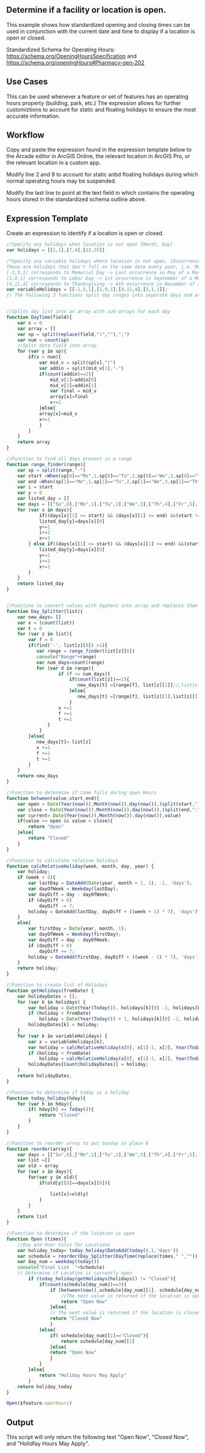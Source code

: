 ## Determine if a facility or location is open. 

This example shows how standardized opening and closing times can be used in conjunction with the current date and time to display if a location is open or closed. 

Standardized Schema for Operating Hours: https://schema.org/OpeningHoursSpecification and https://schema.org/openingHours#Pharmacy-gen-202

## Use Cases

This can be used whenever a feature or set of features has an operating hours property (building, park, etc.) The expression allows for further customiztions to account for static and floating holidays to ensure the most accurate information. 

## Workflow

Copy and paste the expression found in the expression template below to the Arcade editor in ArcGIS Online, the relevant location in ArcGIS Pro, or the relevant location in a custom app.

Modify line 2 and 9 to account for static anbd floating holidays during which normal operating hours may be suspended. 

Modify the last line to point at the text field in which contains the operating hours stored in the standardized schema outline above. 

## Expression Template

Create an expression to identify if a location is open or closed. 

```js
//Specify any holidays when location is not open [Month, Day]
var holidays = [[1,1],[7,4],[12,25]]

/*Specify any variable holidays where location is not open, [Occurrence, Month, Day of the Week (Sunday = 0, Saturday = 6)]
These are holidays that don't fall on the same date every year, i.e. Memorial Day, Labor Day, Thanksgiving
[-1,5,1] corresponds to Memorial Day -> Last occurrence in May of a Monday
[1,9,1] corresponds to Labor Day -> 1st occurrence in September of a Monday 
[4,11,4] corresponds to Thanksgiving -> 4th occurrence in November of a Thursday*/
var variableHolidays = [[-1,5,1],[1,9,1],[4,11,4],[3,1,1]]; 
// The following 3 functions split day ranges into seperate days and assigns time


//Splits day list into an array with sub-arrays for each day
function DayTime(field){
    var x = 0
	var array = []
	var sp = split(replace(field,")",""),";")
	var num = count(sp)
	//Split data field into array
	for (var y in sp){
		if(x < num){
		    var mid_v = split(sp[x],"(")
			var addin = split(mid_v[1],"-")
			if(count(addin)==2){
    			mid_v[1]=addin[0]
    			mid_v[2]=addin[1]
    			var final = mid_v
    			array[x]=final
    			x+=1
			}else{
			array[x]=mid_v
			x+=1
			}
		}
	}
	return array
}

//Function to find all days present in a range
function range_finder(range){
    var sp = split(range,"-")
    var start =When(sp[0]=="Mo",1,sp[0]=="Tu",2,sp[0]=="We",3,sp[0]=="Th",4,sp[0]=="Fr",5,sp[0]=="Sa",6,sp[0]=="Su",0,8)
    var end =When(sp[1]=="Mo",1,sp[1]=="Tu",2,sp[1]=="We",3,sp[1]=="Th",4,sp[1]=="Fr",5,sp[1]=="Sa",6,sp[1]=="Su",0,8)
	var i = start
	var y = 0
	var listed_day = []
	var days = [["Su",0],["Mo",1],["Tu",2],["We",3],["Th",4],["Fr",5],["Sa",6]]
	for (var x in days){
	    	if((days[x][1] >= start) && (days[x][1] <= end) &&(start != 8) && (end != 8)){
		    listed_day[y]=days[x][0]
		    y+=1
		    i+=1
		    x+=1
		} else if((days[x][1] <= start) && (days[x][1] >= end) &&(start != 8) && (end != 8)){
		    listed_day[y]=days[x][0]
		    y+=1
		    i+=1
		    x+=1
		}
	} 
	return listed_day
}


//Functino to convert values with hyphens into array and replaces them in the list
function Day_Splitter(list){
    var new_days= []
    var x = (count(list))
    var t = 0
	for (var z in list){
	    var f = 0
		if(find('-', list[z][0]) >1){
		   var range = range_finder(list[z][0])
		   console("Range"+range)
		   var num_days=count(range)
		   for (var d in range){
		    	   if (f <= num_days){
                       if(count(list[z])==2){
                          new_days[t] =[range[f], list[z][1]]//,list[z][2]]
                       }else{
                          new_days[t] =[range[f], list[z][1],list[z][2]] 
                       }
             	   x +=1
				   f +=1 
				   t +=1
			   }
			}
		}else{
		   new_days[t]= list[z]
		   x +=1
		   f +=1 
		   t +=1
		}
	}
	return new_days
}

//Function to determine if time falls during open Hours
function between(value,start,end){
    var open = Date(Year(now()),Month(now()),day(now()),(split(start,":")[0]),(split(start,":")[1]))
    var close = Date(Year(now()),Month(now()),day(now()),(split(end,":")[0]),(split(end,":")[1]))
    var current= Date(Year(now()),Month(now()),day(now()),value)
	if(value >= open && value < close){
		return "Open"
	}else{
		return "Closed"
	}
}

//Function to calculate relative holidays
function calcRelativeHoliday(week, month, day, year) {
	var holiday;
	if (week < 0){
		var lastDay = DateAdd(Date(year, month + 1, 1), -1, 'days');
		var dayOfWeek = Weekday(lastDay);
		var dayDiff = day - dayOfWeek;
		if (dayDiff > 0) 
			dayDiff -= 7;
		holiday = DateAdd(lastDay, dayDiff + ((week + 1) * 7), 'days');
	}
	else{
		var firstDay = Date(year, month, 1);
		var dayOfWeek = Weekday(firstDay);
		var dayDiff = day - dayOfWeek;
		if (dayDiff < 0) 
			dayDiff += 7;
		holiday = DateAdd(firstDay, dayDiff + ((week - 1) * 7), 'days');	
	}
	return holiday;
}

//Function to create list of Holidays
function getHolidays(fromDate) {
	var holidayDates = [];
	for (var k in holidays) {
		var holiday = Date(Year(Today()), holidays[k][0] -1, holidays[k][1]);
		if (holiday < fromDate)
			holiday = Date(Year(Today()) + 1, holidays[k][0] -1, holidays[k][1]);
		holidayDates[k] = holiday;
	}
	for (var k in variableHolidays) {
		var x = variableHolidays[k];
		var holiday = calcRelativeHoliday(x[0], x[1]-1, x[2], Year(Today()));
		if (holiday < fromDate)
			holiday = calcRelativeHoliday(x[0], x[1]-1, x[2], Year(Today()) + 1);
		holidayDates[Count(holidayDates)] = holiday;
	}
	return holidayDates;
}

//Function to determine if today is a holiday
function today_holiday(hday){
    for (var h in hday){
        if( hday[h] == Today()){
            return "Closed" 
        }
    }
}

//Function to reorder array to put Sunday in place 0
function reorder(array){
	var days = [["Su",0],["Mo",1],["Tu",2],["We",3],["Th",4],["Fr",5],["Sa",6]]
	var list =[]
	var old = array
	for (var x in days){
		for(var y in old){
			if(old[y][0]==days[x][0]){

				list[x]=old[y]
			}
		}   
	}
	return list
}

//Function to determine if the location is open
function Open (times){
    //Day and Hour Calcs for Locations
    var holiday_today= today_holiday(DateAdd(today(),1,'days')) 
    var schedule = reorder(Day_Splitter(DayTime(replace(times," ",""))))
    var day_num = weekday(today())
    console("Final List  "+Schedule)
	// Determine if Location is currently open 
        if (today_holiday(getHolidays(holidays)) != "Closed"){
            if(count(schedule[day_num])==3){
                if (between(now(),schedule[day_num][1], schedule[day_num][2])=="Open"){
    			    //The next value is returned if the location is open
    				return "Open Now"
    			}else{
				// The next value is returned if the location is closed
    			return "Closed Now"
    			}
            }else{
                if( schedule[day_num][1]=="Closed"){
                    return schedule[day_num][1]
                }else{
                return "Open Now"
                }
            }
        }else{
            return "Holiday Hours May Apply"
        }
    return holiday_today
}

Open($feature.operhours)
```

## Output

This script will only return the following text "Open Now", "Closed Now", and "Holidfay Hours May Apply". 